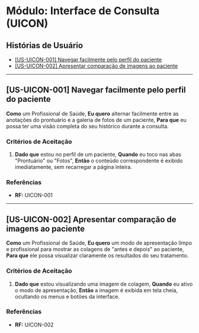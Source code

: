 # Módulo: Interface de Consulta (UICON)

## Histórias de Usuário

- [[US-UICON-001] Navegar facilmente pelo perfil do paciente](#us-uicon-001-navegar-facilmente-pelo-perfil-do-paciente)
- [[US-UICON-002] Apresentar comparação de imagens ao paciente](#us-uicon-002-apresentar-comparação-de-imagens-ao-paciente)

---

## [US-UICON-001] Navegar facilmente pelo perfil do paciente

**Como** um Profissional de Saúde,
**Eu quero** alternar facilmente entre as anotações do prontuário e a galeria de fotos de um paciente,
**Para que** eu possa ter uma visão completa do seu histórico durante a consulta.

### Critérios de Aceitação
1.  **Dado que** estou no perfil de um paciente,
    **Quando** eu toco nas abas "Prontuário" ou "Fotos",
    **Então** o conteúdo correspondente é exibido imediatamente, sem recarregar a página inteira.

### Referências
- **RF:** UICON-001

---

## [US-UICON-002] Apresentar comparação de imagens ao paciente

**Como** um Profissional de Saúde,
**Eu quero** um modo de apresentação limpo e profissional para mostrar as colagens de "antes e depois" ao paciente,
**Para que** ele possa visualizar claramente os resultados do seu tratamento.

### Critérios de Aceitação
1.  **Dado que** estou visualizando uma imagem de colagem,
    **Quando** eu ativo o modo de apresentação,
    **Então** a imagem é exibida em tela cheia, ocultando os menus e botões da interface.

### Referências
- **RF:** UICON-002

